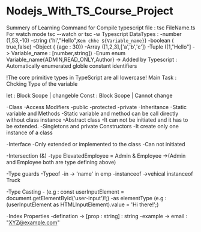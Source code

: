 # Nodejs_With_TS_Course_Project

Summery of Learning
Command for Compile typescript file : tsc FileName.ts For watch mode tsc --watch or tsc -w
Typescript DataTypes :
    -number (1,53,-10)
    -string ('hi',"Hello",`Kem chhe ${Variable_name}`)
    -boolean ( true,false)
    -Object ( {age : 30})
    -Array ([1,2,3],['a','b','c'])
    -Tuple ([1,"Hello"] -> Variable_name : [number,string])
    -Enum enum Variable_name{ADMIN,READ_ONLY,Author} -> Added by Typescript : Automatically enumerated globle constant identifiers

!The core primitive types in TypeScript are all lowercase!
Main Task : Chcking Type of the variable


let : Block Scope | changeble
Const : Block Scope | Cannot change

-Class
    -Access Modifiers
        -public
        -protected
        -private
    -Inheritance
    -Static variable and Methods
        -Static variable and method can be call directly without class instance
    -Abstract class
        -It can not be initiated and it has to be extended.
    -Singletons and private Constructors
        -It create only one instance of a class

-Interface
    -Only extended or implemented to the class
    -Can not initiated

-Intersection (&)
    -type ElevatedEmployee = Admin & Employee ->(Admin and Employee both are type defining above)
    
-Type guards
    -Typeof
    -in -> 'name' in emp
    -instanceof ->vehical instanceof Truck
    
-Type Casting
    -<elementType> (e.g : const userInputElement = <HTMLInputElement>document.getElementById('user-input')!;)
    -as elementType (e.g : (userInputElement as HTMLInputElement).value = 'Hi there!';)

-Index Properties
    -defination -> [prop : string] : string
    -example -> email : "XYZ@example.com"
    
